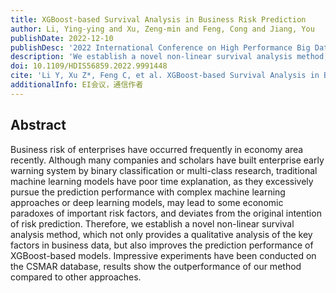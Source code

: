 ```yaml
---
title: XGBoost-based Survival Analysis in Business Risk Prediction
author: Li, Ying-ying and Xu, Zeng-min and Feng, Cong and Jiang, You
publishDate: 2022-12-10
publishDesc: '2022 International Conference on High Performance Big Data and Intelligent Systems (HDIS)'
description: 'We establish a novel non-linear survival analysis method, which not only provides a qualitative analysis of the key factors in business data, but also improves the prediction performance of XGBoost-based models.'
doi: 10.1109/HDIS56859.2022.9991448
cite: 'Li Y, Xu Z*, Feng C, et al. XGBoost-based Survival Analysis in Business Risk Prediction [C]//2022 International Conference on High Performance Big Data and Intelligent Systems (HDIS). IEEE, 2022: 320-324.'
additionalInfo: EI会议，通信作者
---
```


## Abstract

Business risk of enterprises have occurred frequently in economy area recently. Although many companies and scholars have built enterprise early warning system by binary classification or multi-class research, traditional machine learning models have poor time explanation, as they excessively pursue the prediction performance with complex machine learning approaches or deep learning models, may lead to some economic paradoxes of important risk factors, and deviates from the original intention of risk prediction. Therefore, we establish a novel non-linear survival analysis method, which not only provides a qualitative analysis of the key factors in business data, but also improves the prediction performance of XGBoost-based models. Impressive experiments have been conducted on the CSMAR database, results show the outperformance of our method compared to other approaches.
